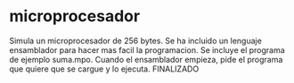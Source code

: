 # microprocesador
Simula un microprocesador de 256 bytes.
Se ha incluido un lenguaje ensamblador para hacer mas facil la programacion.
Se incluye el programa de ejemplo suma.mpo.
Cuando el ensamblador empieza, pide el programa que quiere que se cargue y lo ejecuta.
FINALIZADO
